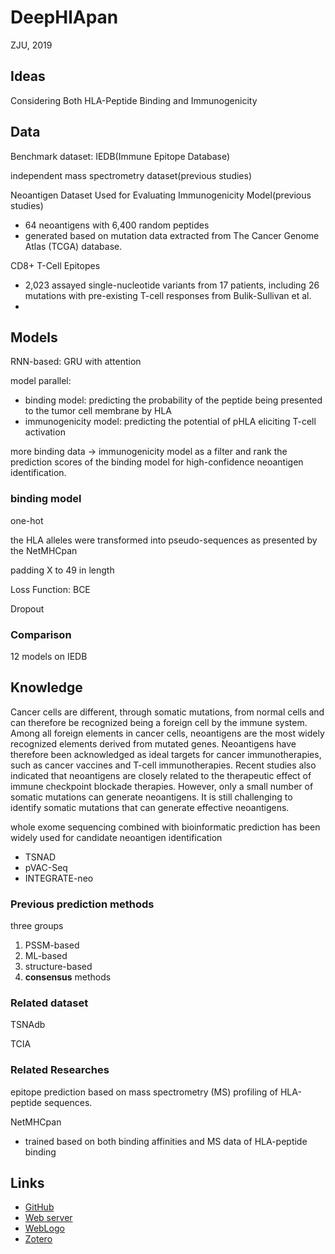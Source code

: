 # DeepHlApan

ZJU, 2019

## Ideas

Considering Both HLA-Peptide Binding and Immunogenicity

## Data

Benchmark dataset: IEDB(Immune Epitope Database)

independent mass spectrometry dataset(previous studies)

Neoantigen Dataset Used for Evaluating Immunogenicity Model(previous studies)

- 64 neoantigens with 6,400 random peptides
- generated based on mutation data extracted from The Cancer Genome Atlas (TCGA) database.

CD8+ T-Cell Epitopes

- 2,023 assayed single-nucleotide variants from 17 patients, including 26 mutations with pre-existing T-cell responses from Bulik-Sullivan et al.
- 

## Models

RNN-based: GRU with attention

model parallel:

- binding model: predicting the probability of the peptide being presented to the tumor cell membrane by HLA
- immunogenicity model: predicting the potential of pHLA eliciting T-cell activation

more binding data -> immunogenicity model as a filter and rank the prediction scores of the binding model for high-confidence neoantigen identification.

### binding model

one-hot

the HLA alleles were transformed into pseudo-sequences as presented by the NetMHCpan

padding X to 49 in length

Loss Function: BCE

Dropout

### Comparison

12 models on IEDB

## Knowledge

Cancer cells are different, through somatic mutations, from normal cells and can therefore be recognized being a foreign cell by the immune system.
Among all foreign elements in cancer cells, neoantigens are the most widely recognized elements derived from mutated genes.
Neoantigens have therefore been acknowledged as ideal targets for cancer immunotherapies, such as cancer vaccines and T-cell immunotherapies.
Recent studies also indicated that neoantigens are closely related to the therapeutic effect of immune checkpoint blockade therapies.
However, only a small number of somatic mutations can generate neoantigens.
It is still challenging to identify somatic mutations that can generate effective neoantigens.

whole exome sequencing combined with bioinformatic prediction has been widely used for candidate neoantigen identification

- TSNAD
- pVAC-Seq
- INTEGRATE-neo

### Previous prediction methods

three groups

1. PSSM-based
2. ML-based
3. structure-based
4. **consensus** methods

### Related dataset

TSNAdb

TCIA

### Related Researches

epitope prediction based on mass spectrometry (MS) profiling of HLA-peptide sequences.

NetMHCpan

- trained based on both binding affinities and MS data of HLA-peptide binding

## Links

- [GitHub](https://github.com/jiujiezz/deephlapan)
- [Web server](http://biopharm.zju.edu.cn/deephlapan/)
- [WebLogo](https://weblogo.berkeley.edu/logo.cgi)
- [Zotero](zotero://select/library/items/WNGPMWNN)